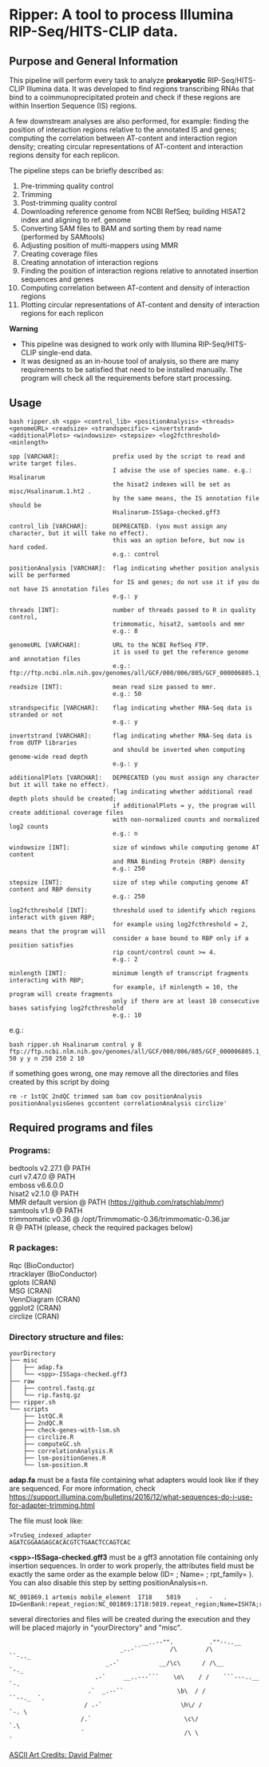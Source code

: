 # Ripper: A tool to process Illumina RIP-Seq/HITS-CLIP data.

## Purpose and General Information

This pipeline will perform every task to analyze **prokaryotic** RIP-Seq/HITS-CLIP Illumina data. It was developed to find regions transcribing RNAs that bind to a coimmunoprecipitated protein and check if these regions are within Insertion Sequence (IS) regions.  

A few downstream analyses are also performed, for example: finding the position of interaction regions relative to the annotated IS and genes; computing the correlation between AT-content and interaction region density; creating circular representations of AT-content and interaction regions density for each replicon.  

The pipeline steps can be briefly described as:  

1. Pre-trimming quality control  
2. Trimming  
3. Post-trimming quality control  
4. Downloading reference genome from NCBI RefSeq; building HISAT2 index and aligning to ref. genome  
5. Converting SAM files to BAM and sorting them by read name (performed by SAMtools)  
6. Adjusting position of multi-mappers using MMR  
7. Creating coverage files  
8. Creating annotation of interaction regions  
9. Finding the position of interaction regions relative to annotated insertion sequences and genes  
10. Computing correlation between AT-content and density of interaction regions  
11. Plotting circular representations of AT-content and density of interaction regions for each replicon  

**Warning**  

* This pipeline was designed to work only with Illumina RIP-Seq/HITS-CLIP single-end data.
* It was designed as an in-house tool of analysis, so there are many requirements to be satisfied that need to be installed manually. The program will check all the requirements before start processing.

## Usage

```
bash ripper.sh <spp> <control_lib> <positionAnalysis> <threads> <genomeURL> <readsize> <strandspecific> <invertstrand> <additionalPlots> <windowsize> <stepsize> <log2fcthreshold> <minlength>

spp [VARCHAR]:               prefix used by the script to read and write target files.
                             I advise the use of species name. e.g.: Hsalinarum
                             the hisat2 indexes will be set as misc/Hsalinarum.1.ht2 .
                             by the same means, the IS annotation file should be
                             Hsalinarum-ISSaga-checked.gff3

control_lib [VARCHAR]:       DEPRECATED. (you must assign any character, but it will take no effect).
                             this was an option before, but now is hard coded.
                             e.g.: control

positionAnalysis [VARCHAR]:  flag indicating whether position analysis will be performed
                             for IS and genes; do not use it if you do not have IS annotation files
                             e.g.: y

threads [INT]:               number of threads passed to R in quality control,
                             trimmomatic, hisat2, samtools and mmr
                             e.g.: 8

genomeURL [VARCHAR]:         URL to the NCBI RefSeq FTP.
                             it is used to get the reference genome and annotation files
                             e.g.: ftp://ftp.ncbi.nlm.nih.gov/genomes/all/GCF/000/006/805/GCF_000006805.1_ASM680v1/GCF_000006805.1_ASM680v1_genomic.fna.gz

readsize [INT]:              mean read size passed to mmr.
                             e.g.: 50

strandspecific [VARCHAR]:    flag indicating whether RNA-Seq data is stranded or not
                             e.g.: y

invertstrand [VARCHAR]:      flag indicating whether RNA-Seq data is from dUTP libraries
                             and should be inverted when computing genome-wide read depth
                             e.g.: y

additionalPlots [VARCHAR]:   DEPRECATED (you must assign any character but it will take no effect).
                             flag indicating whether additional read depth plots should be created;
                             if additionalPlots = y, the program will create additional coverage files
                             with non-normalized counts and normalized log2 counts
                             e.g.: n

windowsize [INT]:            size of windows while computing genome AT content
                             and RNA Binding Protein (RBP) density
                             e.g.: 250

stepsize [INT]:              size of step while computing genome AT content and RBP density
                             e.g.: 250

log2fcthreshold [INT]:       threshold used to identify which regions interact with given RBP;
                             for example using log2fcthreshold = 2, means that the program will
                             consider a base bound to RBP only if a position satisfies
                             rip count/control count >= 4.
                             e.g.: 2

minlength [INT]:             minimum length of transcript fragments interacting with RBP;
                             for example, if minlength = 10, the program will create fragments
                             only if there are at least 10 consecutive bases satisfying log2fcthreshold
                             e.g.: 10
```

e.g.:  

```
bash ripper.sh Hsalinarum control y 8 ftp://ftp.ncbi.nlm.nih.gov/genomes/all/GCF/000/006/805/GCF_000006805.1_ASM680v1/GCF_000006805.1_ASM680v1_genomic.fna.gz 50 y y n 250 250 2 10
```

if something goes wrong, one may remove all the directories and files created by this script by doing  

```
rm -r 1stQC 2ndQC trimmed sam bam cov positionAnalysis positionAnalysisGenes gccontent correlationAnalysis circlize'
```

## Required programs and files

### Programs:  

bedtools v2.27.1 @ PATH  
curl v7.47.0 @ PATH  
emboss v6.6.0.0  
hisat2 v2.1.0 @ PATH  
MMR default version @ PATH (https://github.com/ratschlab/mmr)  
samtools v1.9 @ PATH  
trimmomatic v0.36 @ /opt/Trimmomatic-0.36/trimmomatic-0.36.jar  
R @ PATH (please, check the required packages below)  

### R packages:  

Rqc (BioConductor)  
rtracklayer (BioConductor)  
gplots (CRAN)  
MSG (CRAN)  
VennDiagram (CRAN)  
ggplot2 (CRAN)  
circlize (CRAN)  

### Directory structure and files:  

```
yourDirectory
├── misc
│   ├── adap.fa
│   └── <spp>-ISSaga-checked.gff3
├── raw
│   ├── control.fastq.gz
│   └── rip.fastq.gz
├── ripper.sh
└── scripts
    ├── 1stQC.R
    ├── 2ndQC.R
    ├── check-genes-with-lsm.sh
    ├── circlize.R
    ├── computeGC.sh
    ├── correlationAnalysis.R
    ├── lsm-positionGenes.R
    └── lsm-position.R
```

**adap.fa** must be a fasta file containing what adapters would look like if they are sequenced. For more information, check https://support.illumina.com/bulletins/2016/12/what-sequences-do-i-use-for-adapter-trimming.html  

The file must look like:  

```
>TruSeq_indexed_adapter
AGATCGGAAGAGCACACGTCTGAACTCCAGTCAC
```

**\<spp\>-ISSaga-checked.gff3** must be a gff3 annotation file containing only insertion sequences. In order to work properly, the attributes field must be exactly the same order as the example below (ID= ; Name= ; rpt_family= ). You can also disable this step by setting positionAnalysis=n.  

```
NC_001869.1 artemis mobile_element  1718    5019    .   -   .   ID=GenBank:repeat_region:NC_001869:1718:5019.repeat_region;Name=ISH7A;rpt_family=ISNCY
```

several directories and files will be created during the execution and they will be placed majorly in "yourDirectory" and "misc".  


```
                                     __..--"".          .""--..__             
                               _..-``        /\        /\        ``-.._       
                           _.-`           __/\c\      / /\__           `-._   
                        .-`     __..---```    \o\    / /    ```---..__     `-.
                      .`  _.--``               \b\  / /               ``--._  `.
                     / .-`                      \h\/ /                      `-. \
                    /.`                          \c\/                          `.\
                    ´                            /\ \                            `

```

[ASCII Art Credits: David Palmer](http://www.ascii-art.de/ascii/s/scythe.txt)

